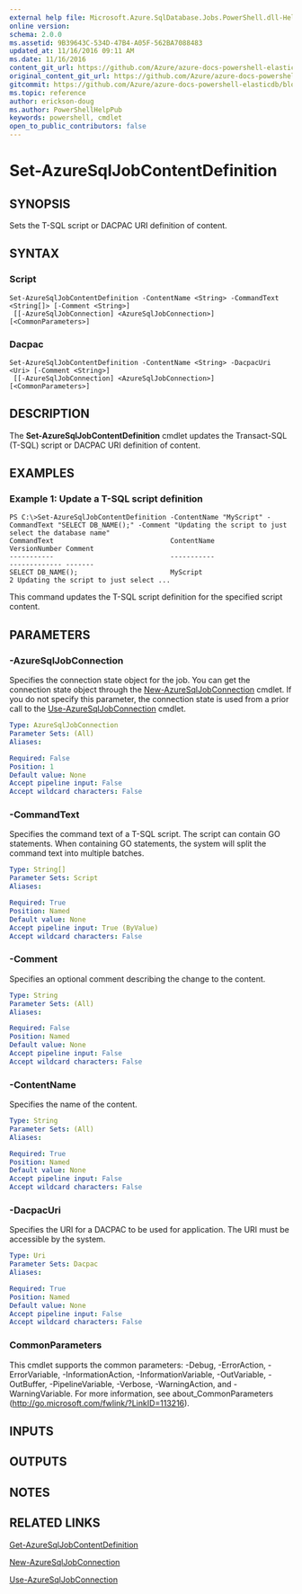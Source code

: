 ```yaml
---
external help file: Microsoft.Azure.SqlDatabase.Jobs.PowerShell.dll-Help.xml
online version:
schema: 2.0.0
ms.assetid: 9B39643C-534D-47B4-A05F-562BA7088483
updated_at: 11/16/2016 09:11 AM
ms.date: 11/16/2016
content_git_url: https://github.com/Azure/azure-docs-powershell-elasticdb/blob/master/ElasticDB/ElasticDatabaseJobs/v0.8.33/Set-AzureSqlJobContentDefinition.md
original_content_git_url: https://github.com/Azure/azure-docs-powershell-elasticdb/blob/master/ElasticDB/ElasticDatabaseJobs/v0.8.33/Set-AzureSqlJobContentDefinition.md
gitcommit: https://github.com/Azure/azure-docs-powershell-elasticdb/blob/b6a4e720f68675b3b0e9f6aa6be6e55d3ebdc390
ms.topic: reference
author: erickson-doug
ms.author: PowerShellHelpPub
keywords: powershell, cmdlet
open_to_public_contributors: false
---
```


# Set-AzureSqlJobContentDefinition

## SYNOPSIS
Sets the T-SQL script or DACPAC URI definition of content.

## SYNTAX

### Script
```
Set-AzureSqlJobContentDefinition -ContentName <String> -CommandText <String[]> [-Comment <String>]
 [[-AzureSqlJobConnection] <AzureSqlJobConnection>] [<CommonParameters>]
```

### Dacpac
```
Set-AzureSqlJobContentDefinition -ContentName <String> -DacpacUri <Uri> [-Comment <String>]
 [[-AzureSqlJobConnection] <AzureSqlJobConnection>] [<CommonParameters>]
```

## DESCRIPTION
The **Set-AzureSqlJobContentDefinition** cmdlet updates the Transact-SQL (T-SQL) script or DACPAC URI definition of content.

## EXAMPLES

### Example 1: Update a T-SQL script definition
```
PS C:\>Set-AzureSqlJobContentDefinition -ContentName "MyScript" -CommandText "SELECT DB_NAME();" -Comment "Updating the script to just select the database name"
CommandText                             ContentName                                                      VersionNumber Comment                               
-----------                             -----------                                                      ------------- -------                               
SELECT DB_NAME();                       MyScript                                                                     2 Updating the script to just select ...
```

This command updates the T-SQL script definition for the specified script content.

## PARAMETERS

### -AzureSqlJobConnection
Specifies the connection state object for the job.
You can get the connection state object through the [New-AzureSqlJobConnection](./New-AzureSqlJobConnection.md) cmdlet.
If you do not specify this parameter, the connection state is used from a prior call to the [Use-AzureSqlJobConnection](./Use-AzureSqlJobConnection.md) cmdlet.

```yaml
Type: AzureSqlJobConnection
Parameter Sets: (All)
Aliases:

Required: False
Position: 1
Default value: None
Accept pipeline input: False
Accept wildcard characters: False
```

### -CommandText
Specifies the command text of a T-SQL script.
The script can contain GO statements.
When containing GO statements, the system will split the command text into multiple batches.

```yaml
Type: String[]
Parameter Sets: Script
Aliases:

Required: True
Position: Named
Default value: None
Accept pipeline input: True (ByValue)
Accept wildcard characters: False
```

### -Comment
Specifies an optional comment describing the change to the content.

```yaml
Type: String
Parameter Sets: (All)
Aliases:

Required: False
Position: Named
Default value: None
Accept pipeline input: False
Accept wildcard characters: False
```

### -ContentName
Specifies the name of the content.

```yaml
Type: String
Parameter Sets: (All)
Aliases:

Required: True
Position: Named
Default value: None
Accept pipeline input: False
Accept wildcard characters: False
```

### -DacpacUri
Specifies the URI for a DACPAC to be used for application.
The URI must be accessible by the system.

```yaml
Type: Uri
Parameter Sets: Dacpac
Aliases:

Required: True
Position: Named
Default value: None
Accept pipeline input: False
Accept wildcard characters: False
```

### CommonParameters
This cmdlet supports the common parameters: -Debug, -ErrorAction, -ErrorVariable, -InformationAction, -InformationVariable, -OutVariable, -OutBuffer, -PipelineVariable, -Verbose, -WarningAction, and -WarningVariable. For more information, see about_CommonParameters (http://go.microsoft.com/fwlink/?LinkID=113216).

## INPUTS

## OUTPUTS

## NOTES

## RELATED LINKS

[Get-AzureSqlJobContentDefinition](./Get-AzureSqlJobContentDefinition.md)

[New-AzureSqlJobConnection](./New-AzureSqlJobConnection.md)

[Use-AzureSqlJobConnection](./Use-AzureSqlJobConnection.md)
